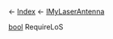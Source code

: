 ← [Index](Api-Index) ← [IMyLaserAntenna](Sandbox.ModAPI.Ingame.IMyLaserAntenna)

[bool](System.Boolean) RequireLoS